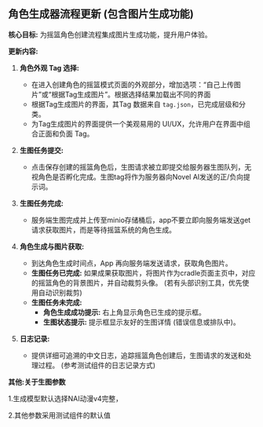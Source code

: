 ## 角色生成器流程更新 (包含图片生成功能)

**核心目标:** 为摇篮角色创建流程集成图片生成功能，提升用户体验。

**更新内容:**

1.  **角色外观 Tag 选择:**
    *   在进入创建角色的摇篮模式页面的外观部分，增加选项：“自己上传图片”或“根据Tag生成图片”。根据选择结果加载出不同的界面
    *   根据Tag生成图片的界面，其Tag 数据来自 `tag.json`，已完成层级和分类。
    *   为Tag生成图片的界面提供一个美观易用的 UI/UX，允许用户在界面中组合正面和负面 Tag。

2.  **生图任务提交:**
    *   点击保存创建的摇篮角色后，生图请求被立即提交给服务器生图队列，无视角色是否孵化完成。生图tag将作为服务器向Novel AI发送的正/负向提示词。
3.  **生图任务完成:**
    *   服务端生图完成并上传至minio存储桶后，app不要立即向服务端发送get请求获取图片，而是等待摇篮系统的角色生成。
4.  **角色生成与图片获取:**
    *   到达角色生成时间点，App 再向服务端发送请求，获取角色图片。
    *   **生图任务已完成:** 如果成果获取图片，将图片作为cradle页面主页中，对应的摇篮角色的背景图片，并自动裁剪头像。 (若有头部识别工具，优先使用自动识别裁剪)
    *   **生图任务未完成:**
        *   **角色生成成功提示:** 右上角显示角色已生成的提示框。
        *   **生图状态提示:** 提示框显示友好的生图详情 (错误信息或排队中)。
5.  **日志记录:**
    *   提供详细可追溯的中文日志，追踪摇篮角色创建后，生图请求的发送和处理过程。 (参考测试组件的日志记录方式)

**其他:关于生图参数**

1.生成模型默认选择NAI动漫v4完整，

2.其他参数采用测试组件的默认值